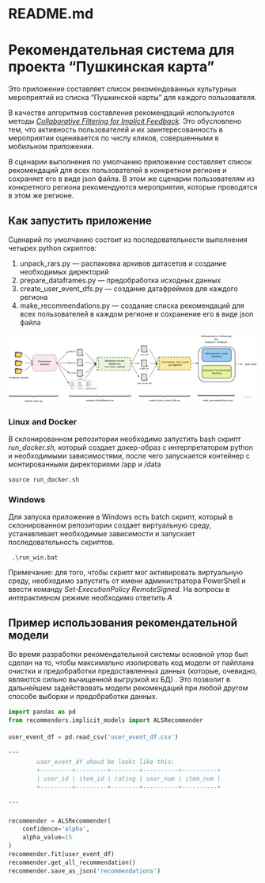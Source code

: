 # README.md

# Рекомендательная система для проекта “Пушкинская карта”

Это приложение составляет список рекомендованных культурных мероприятий из списка “Пушкинской карты” для каждого пользователя.

В качестве алгоритмов составления рекомендаций используются методы [*Collaborative Filtering for Implicit Feedback*](http://yifanhu.net/PUB/cf.pdf). Это обусловлено тем, что активность пользователей и их заинтересованность в мероприятии оценивается по числу кликов, совершенными в мобильном приложении.

В сценарии выполнения по умолчанию приложение составляет список рекомендаций для всех пользователей в конкретном регионе и сохраняет его в виде json файла. В этом же сценарии пользователям из конкретного региона рекомендуются мероприятия, которые проводятся в этом же регионе. 

## Как запустить приложение

Сценарий по умолчанию состоит из последовательности выполнения четырех python скриптов:

1. unpack_rars.py — распаковка архивов датасетов и создание необходимых директорий
2. prepare_dataframes.py — предобработка исходных данных
3. create_user_event_dfs.py — создание датафреймов для каждого региона
4. make_recommendations.py — создание списка рекомендаций для всех пользователей в каждом регионе и сохранение его в виде json файла

![Default scenario.jpg](https://github.com/crazy-historian/pushkin_card_recommender_system/blob/main/Default_scenario.jpg?raw=true)

### Linux and Docker

В склонированном репозитории необходимо запустить bash скрипт *run_docker.sh,* который создает докер-образ с интерпретатором python и необходимыми зависимостями, после чего запускается контейнер с монтированными директориями /app и /data
``` shell
source run_docker.sh
```

### Windows

Для запуска приложения в Windows есть batch скрипт, который в склонированном репозитории создает виртуальную среду, устанавливает необходимые зависимости и запускает последовательность скриптов.
```shell
 .\run_win.bat
```

Примечание: для того, чтобы скрипт мог активировать виртуальную среду, необходимо запустить от имени администратора PowerShell и ввести команду *Set-ExecutionPolicy RemoteSigned.* На вопросы в интерактивном режиме необходимо ответить *A*

## Пример использования рекомендательной модели

Во время разработки рекомендательной системы основной упор был сделан на то, чтобы максимально изолировать код модели от пайплана очистки и предобработки предоставленных данных (которые, очевидно, являются сильно вычищенной выгрузкой из БД) . Это позволит в дальнейшем задействовать модели рекомендаций при любой другом способе выборки и предобработки данных.

```python
import pandas as pd
from recommenders.implicit_models import ALSRecommender

user_event_df = pd.read_csv('user_event_df.csv')

"""
      	user_event_df shoud be looks like this:
        +---------+---------+--------+----------+----------+
        | user_id | item_id | rating | user_num | item_num |
        +---------+---------+--------+----------+----------+
        
"""

recommender = ALSRecommender(
    confidence='alpha',
    alpha_value=15
)
recommender.fit(user_event_df)
recommender.get_all_recommendation()
recommender.save_as_json('recommendations')

```




